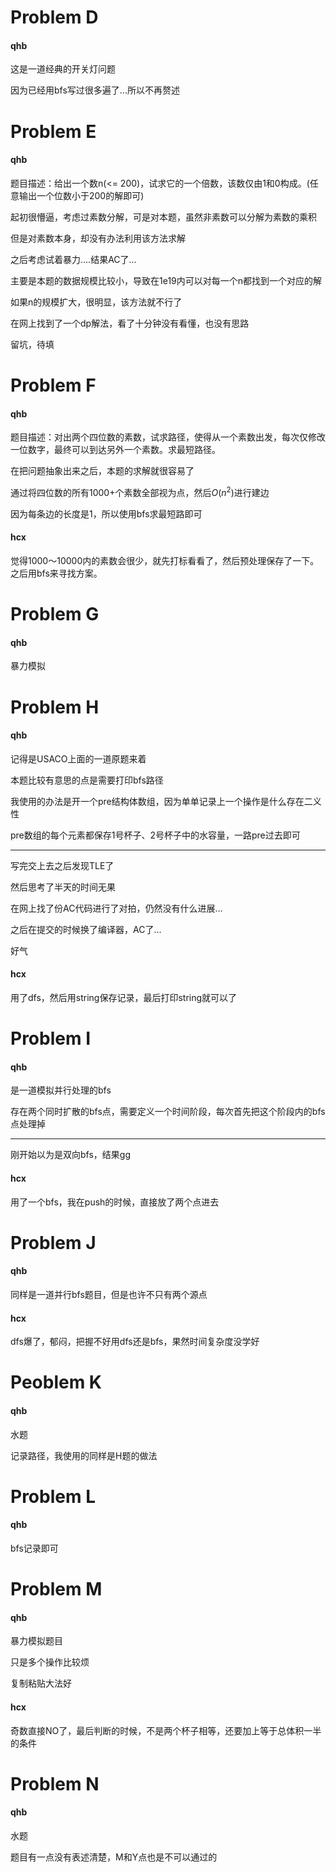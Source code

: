 

# Problem D

#### qhb

这是一道经典的开关灯问题

因为已经用bfs写过很多遍了...所以不再赘述

# Problem E

#### qhb

题目描述：给出一个数n(<= 200)，试求它的一个倍数，该数仅由1和0构成。(任意输出一个位数小于200的解即可)

起初很懵逼，考虑过素数分解，可是对本题，虽然非素数可以分解为素数的乘积

但是对素数本身，却没有办法利用该方法求解

之后考虑试着暴力….结果AC了...

主要是本题的数据规模比较小，导致在1e19内可以对每一个n都找到一个对应的解

如果n的规模扩大，很明显，该方法就不行了

在网上找到了一个dp解法，看了十分钟没有看懂，也没有思路

留坑，待填

# Problem F

#### qhb

题目描述：对出两个四位数的素数，试求路径，使得从一个素数出发，每次仅修改一位数字，最终可以到达另外一个素数。求最短路径。

在把问题抽象出来之后，本题的求解就很容易了

通过将四位数的所有1000+个素数全部视为点，然后$O(n^2)$进行建边

因为每条边的长度是1，所以使用bfs求最短路即可

#### hcx
觉得1000～10000内的素数会很少，就先打标看看了，然后预处理保存了一下。之后用bfs来寻找方案。

# Problem G

#### qhb

暴力模拟

# Problem H

#### qhb

记得是USACO上面的一道原题来着

本题比较有意思的点是需要打印bfs路径

我使用的办法是开一个pre结构体数组，因为单单记录上一个操作是什么存在二义性

pre数组的每个元素都保存1号杯子、2号杯子中的水容量，一路pre过去即可

---

写完交上去之后发现TLE了

然后思考了半天的时间无果

在网上找了份AC代码进行了对拍，仍然没有什么进展...

之后在提交的时候换了编译器，AC了...

好气

#### hcx
用了dfs，然后用string保存记录，最后打印string就可以了

# Problem I

#### qhb

是一道模拟并行处理的bfs

存在两个同时扩散的bfs点，需要定义一个时间阶段，每次首先把这个阶段内的bfs点处理掉

---

刚开始以为是双向bfs，结果gg

#### hcx
用了一个bfs，我在push的时候，直接放了两个点进去

# Problem J

#### qhb

同样是一道并行bfs题目，但是也许不只有两个源点

#### hcx
dfs爆了，郁闷，把握不好用dfs还是bfs，果然时间复杂度没学好

# Peoblem K

#### qhb

水题

记录路径，我使用的同样是H题的做法

# Problem L

#### qhb

bfs记录即可

# Problem M

#### qhb

暴力模拟题目

只是多个操作比较烦

复制粘贴大法好

#### hcx
奇数直接NO了，最后判断的时候，不是两个杯子相等，还要加上等于总体积一半的条件

# Problem N

#### qhb

水题

题目有一点没有表述清楚，M和Y点也是不可以通过的

